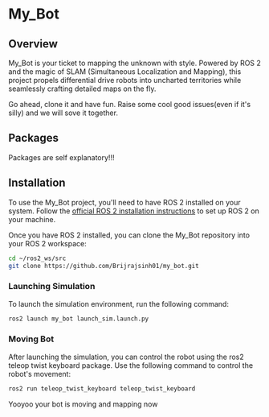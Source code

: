 # My_Bot

## Overview

My_Bot is your ticket to mapping the unknown with style. Powered by ROS 2 and the magic of SLAM (Simultaneous Localization and Mapping), this project propels differential drive robots into uncharted territories while seamlessly crafting detailed maps on the fly.

Go ahead, clone it and have fun. 
Raise some cool good issues(even if it's silly) and we will sove it together.

## Packages

Packages are self explanatory!!!
## Installation

To use the My_Bot project, you'll need to have ROS 2 installed on your system. Follow the [official ROS 2 installation instructions](https://docs.ros.org/en/foxy/Installation.html) to set up ROS 2 on your machine.

Once you have ROS 2 installed, you can clone the My_Bot repository into your ROS 2 workspace:

```bash
cd ~/ros2_ws/src
git clone https://github.com/Brijrajsinh01/my_bot.git
```
### Launching Simulation

To launch the simulation environment, run the following command:

```bash
ros2 launch my_bot launch_sim.launch.py
```
### Moving Bot
After launching the simulation, you can control the robot using the ros2 teleop twist keyboard package. Use the following command to control the robot's movement:
```bash
ros2 run teleop_twist_keyboard teleop_twist_keyboard
```

Yooyoo your bot is moving and mapping now
